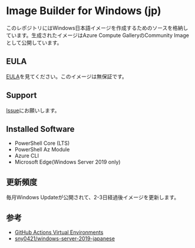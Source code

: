 # Image Builder for Windows (jp)

このレポジトリにはWindows日本語イメージを作成するためのソースを格納しています。生成されたイメージはAzure Compute GalleryのCommunity Imageとして公開しています。

## EULA

[EULA](EULA.md)を見てください。このイメージは無保証です。

## Support

[Issue](https://github.com/kkamegawa/windowsjpimagebuilder/issues)にお願いします。

## Installed Software

- PowerShell Core (LTS)
- PowerShell Az Module
- Azure CLI
- Microsoft Edge(Windows Server 2019 only)

## 更新頻度

毎月Windows Updateが公開されて、2-3日経過後イメージを更新します。

## 参考

- [GitHub Actions Virtual Environments](https://github.com/actions/virtual-environments)
- [sny0421/windows-server-2019-japanese](https://github.com/sny0421/windows-server-2019-japanese)
